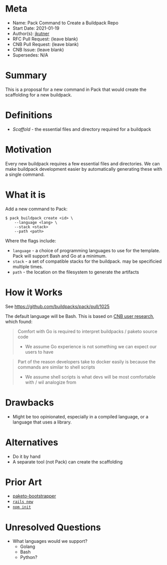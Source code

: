 # Meta
[meta]: #meta
- Name: Pack Command to Create a Buildpack Repo
- Start Date: 2021-01-19
- Author(s): [jkutner](https://github.com/jkutner)
- RFC Pull Request: (leave blank)
- CNB Pull Request: (leave blank)
- CNB Issue: (leave blank)
- Supersedes: N/A

# Summary
[summary]: #summary

This is a proposal for a new command in Pack that would create the scaffolding for a new buildpack.

# Definitions
[definitions]: #definitions

- *Scaffold* - the essential files and directory required for a buildpack

# Motivation
[motivation]: #motivation

Every new buildpack requires a few essential files and directories. We can make buildpack development easier by automatically generating these with a single command.

# What it is
[what-it-is]: #what-it-is

Add a new command to Pack:

```
$ pack buildpack create <id> \
    --language <lang> \
    --stack <stack>
    --path <path>
```

Where the flags include:

* `language` - a choice of programming languages to use for the template. Pack will support Bash and Go at a minimum.
* `stack` - a set of compatible stacks for the buildpack. may be specificied multiple times.
* `path` - the location on the filesystem to generate the artifacts

# How it Works
[how-it-works]: #how-it-works

See https://github.com/buildpacks/pack/pull/1025

The default language will be Bash. This is based on [CNB user research](https://docs.google.com/document/d/1uNE8qkvhBCLIQUjIEbOTfT1epEt9_nHk_fNc64YPEvY/edit), which found:

> Comfort with Go is required to interpret buildpacks / paketo source code
> * We assume Go experience is not something we can expect our users to have

> Part of the reason developers take to docker easily is because the commands are similar to shell scripts
> * We assume shell scripts is what devs will be most comfortable with / wil analogize from

# Drawbacks
[drawbacks]: #drawbacks

* Might be too opinionated, especially in a compiled language, or a language that uses a library.

# Alternatives
[alternatives]: #alternatives

- Do it by hand
- A separate tool (not Pack) can create the scaffolding

# Prior Art
[prior-art]: #prior-art

- [paketo-bootstrapper](https://github.com/paketo-community/bootstrapper)
- [`rails new`](https://guides.rubyonrails.org/command_line.html)
- [`npm init`](https://docs.npmjs.com/cli/v6/commands/npm-init)

# Unresolved Questions
[unresolved-questions]: #unresolved-questions

- What languages would we support?
    - Golang
    - Bash
    - Python?
